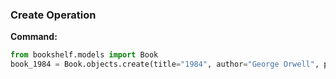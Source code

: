### Create Operation

**Command:**
```python
from bookshelf.models import Book
book_1984 = Book.objects.create(title="1984", author="George Orwell", publication_year=1949)